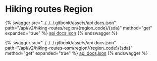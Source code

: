 # Hiking routes Region

{% swagger src="../../../.gitbook/assets/api docs.json" path="/api/v2/hiking-routes/region/{region_code}/{sda}" method="get" expanded="true" %}
[api docs.json](<../../../.gitbook/assets/api docs.json>)
{% endswagger %}

{% swagger src="../../../.gitbook/assets/api docs.json" path="/api/v2/hiking-routes-osm/region/{region_code}/{sda}" method="get" expanded="true" %}
[api docs.json](<../../../.gitbook/assets/api docs.json>)
{% endswagger %}
